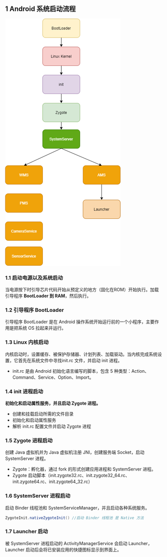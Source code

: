 ##  1 Android 系统启动流程

![](../asset/Android系统启动流程.png)

### 1.1 启动电源以及系统启动

当电源按下时引导芯片代码开始从预定义的地方（固化在ROM）开始执行。加载引导程序 **BootLoader 到 RAM**，然后执行。

### 1.2 引导程序 BootLoader

引导程序 BootLoader 是在 Android 操作系统开始运行前的一个小程序，主要作用是把系统 OS 拉起来并运行。

### 1.3 Linux 内核启动

内核启动时，设置缓存、被保护存储器、计划列表、加载驱动。当内核完成系统设置，它首先在系统文件中寻找init.rc 文件，并启动 init 进程。

* init.rc 是由 Android 初始化语言编写的脚本，包含 5 种类型：Action、Command、Service、Option、Import。

### 1.4 init 进程启动

**初始化和启动属性服务，并且启动 Zygote 进程。**

* 创建和挂载启动所需的文件目录
* 初始化和启动属性服务
* 解析 init.rc 配置文件并启动 Zygote 进程

### 1.5 Zygote 进程启动

创建 Java 虚拟机并为 Java 虚拟机注册 JNI，创建服务端 Socket，启动 SystemServer 进程。

* Zygote：孵化器，通过 fork 的形式创建应用进程和 SystemServer 进程。
* Zygote 启动脚本（init.zygote32.rc、init.zygote32_64.rc、init.zygote64.rc、init.zygote64_32.rc）

### 1.6 SystemServer 进程启动

启动 Binder 线程池和 SystemServiceManager，并且启动各种系统服务。

```java
ZygoteInit.nativeZygoteInit() //启动 Binder 线程池 是 Native 方法
```

### 1.7 Launcher 启动

被 SystemServer 进程启动的 ActivityManagerService 会启动 Launcher，Launcher 启动后会将已安装应用的快捷图标显示到界面上。